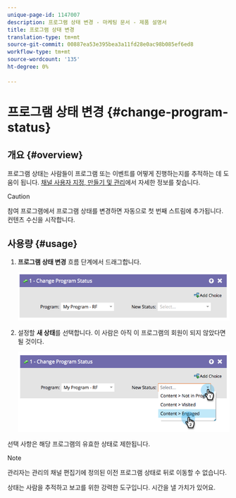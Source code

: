 ```yaml
---
unique-page-id: 1147007
description: 프로그램 상태 변경 - 마케팅 문서 - 제품 설명서
title: 프로그램 상태 변경
translation-type: tm+mt
source-git-commit: 00887ea53e395bea3a11fd28e0ac98b085ef6ed8
workflow-type: tm+mt
source-wordcount: '135'
ht-degree: 0%

---
```



# 프로그램 상태 변경 {#change-program-status}

## 개요 {#overview}

프로그램 상태는 사람들이 프로그램 또는 이벤트를 어떻게 진행하는지를 추적하는 데 도움이 됩니다. [채널 사용자 지정, 만들기 및 관리](../../../../product-docs/administration/tags/create-a-program-channel.md)에서 자세한 정보를 찾습니다.

>[!CAUTION]
>
>참여 프로그램에서 프로그램 상태를 변경하면 자동으로 첫 번째 스트림에 추가됩니다. 컨텐츠 수신을 시작합니다.

## 사용량 {#usage}

1. **프로그램 상태 변경** 흐름 단계에서 드래그합니다.

   ![](assets/image2014-9-22-14-3a43-3a34.png)

1. 설정할 **새 상태**&#x200B;를 선택합니다. 이 사람은 아직 이 프로그램의 회원이 되지 않았다면 될 것이다.

   ![](assets/image2014-9-22-14-3a43-3a45.png)

선택 사항은 해당 프로그램의 유효한 상태로 제한됩니다.

>[!NOTE]
>
>관리자는 관리의 채널 편집기에 정의된 이전 프로그램 상태로 뒤로 이동할 수 없습니다.

상태는 사람을 추적하고 보고를 위한 강력한 도구입니다. 시간을 낼 가치가 있어요.